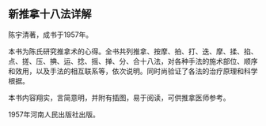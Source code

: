 ## 新推拿十八法详解

陈宇清著，成书于1957年。

本书为陈氏研究推拿术的心得。全书共列推拿、按摩、拍、打、迭、摩、揉、掐、点、搓、压、捵、运、捻、摇、掸、分、合十八法，对各种手法的施术部位、顺序和效用，以及手法的相互联系等，依次说明。同时尚验证了各法的治疗原理和科学根据。

本书内容翔实，言简意明，并附有插图，易于阅读，可供推拿医师参考。

1957年河南人民出版社出版。